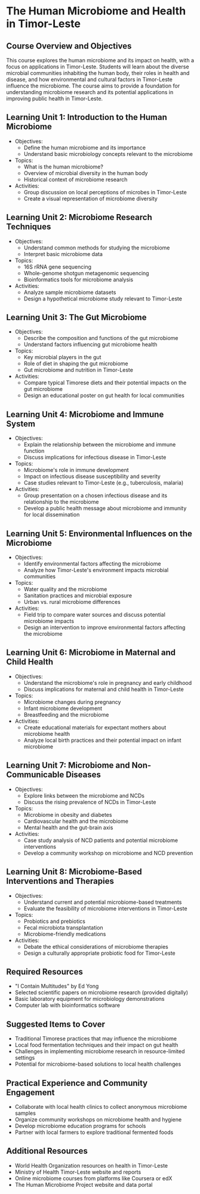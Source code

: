 # The Human Microbiome and Health in Timor-Leste

## Course Overview and Objectives

This course explores the human microbiome and its impact on health, with a focus on applications in Timor-Leste. Students will learn about the diverse microbial communities inhabiting the human body, their roles in health and disease, and how environmental and cultural factors in Timor-Leste influence the microbiome. The course aims to provide a foundation for understanding microbiome research and its potential applications in improving public health in Timor-Leste.

## Learning Unit 1: Introduction to the Human Microbiome
- Objectives:
  * Define the human microbiome and its importance
  * Understand basic microbiology concepts relevant to the microbiome
- Topics:
  * What is the human microbiome?
  * Overview of microbial diversity in the human body
  * Historical context of microbiome research
- Activities:
  * Group discussion on local perceptions of microbes in Timor-Leste
  * Create a visual representation of microbiome diversity

## Learning Unit 2: Microbiome Research Techniques
- Objectives:
  * Understand common methods for studying the microbiome
  * Interpret basic microbiome data
- Topics:
  * 16S rRNA gene sequencing
  * Whole-genome shotgun metagenomic sequencing
  * Bioinformatics tools for microbiome analysis
- Activities:
  * Analyze sample microbiome datasets
  * Design a hypothetical microbiome study relevant to Timor-Leste

## Learning Unit 3: The Gut Microbiome
- Objectives:
  * Describe the composition and functions of the gut microbiome
  * Understand factors influencing gut microbiome health
- Topics:
  * Key microbial players in the gut
  * Role of diet in shaping the gut microbiome
  * Gut microbiome and nutrition in Timor-Leste
- Activities:
  * Compare typical Timorese diets and their potential impacts on the gut microbiome
  * Design an educational poster on gut health for local communities

## Learning Unit 4: Microbiome and Immune System
- Objectives:
  * Explain the relationship between the microbiome and immune function
  * Discuss implications for infectious disease in Timor-Leste
- Topics:
  * Microbiome's role in immune development
  * Impact on infectious disease susceptibility and severity
  * Case studies relevant to Timor-Leste (e.g., tuberculosis, malaria)
- Activities:
  * Group presentation on a chosen infectious disease and its relationship to the microbiome
  * Develop a public health message about microbiome and immunity for local dissemination

## Learning Unit 5: Environmental Influences on the Microbiome
- Objectives:
  * Identify environmental factors affecting the microbiome
  * Analyze how Timor-Leste's environment impacts microbial communities
- Topics:
  * Water quality and the microbiome
  * Sanitation practices and microbial exposure
  * Urban vs. rural microbiome differences
- Activities:
  * Field trip to compare water sources and discuss potential microbiome impacts
  * Design an intervention to improve environmental factors affecting the microbiome

## Learning Unit 6: Microbiome in Maternal and Child Health
- Objectives:
  * Understand the microbiome's role in pregnancy and early childhood
  * Discuss implications for maternal and child health in Timor-Leste
- Topics:
  * Microbiome changes during pregnancy
  * Infant microbiome development
  * Breastfeeding and the microbiome
- Activities:
  * Create educational materials for expectant mothers about microbiome health
  * Analyze local birth practices and their potential impact on infant microbiome

## Learning Unit 7: Microbiome and Non-Communicable Diseases
- Objectives:
  * Explore links between the microbiome and NCDs
  * Discuss the rising prevalence of NCDs in Timor-Leste
- Topics:
  * Microbiome in obesity and diabetes
  * Cardiovascular health and the microbiome
  * Mental health and the gut-brain axis
- Activities:
  * Case study analysis of NCD patients and potential microbiome interventions
  * Develop a community workshop on microbiome and NCD prevention

## Learning Unit 8: Microbiome-Based Interventions and Therapies
- Objectives:
  * Understand current and potential microbiome-based treatments
  * Evaluate the feasibility of microbiome interventions in Timor-Leste
- Topics:
  * Probiotics and prebiotics
  * Fecal microbiota transplantation
  * Microbiome-friendly medications
- Activities:
  * Debate the ethical considerations of microbiome therapies
  * Design a culturally appropriate probiotic food for Timor-Leste

## Required Resources

- "I Contain Multitudes" by Ed Yong
- Selected scientific papers on microbiome research (provided digitally)
- Basic laboratory equipment for microbiology demonstrations
- Computer lab with bioinformatics software

## Suggested Items to Cover

- Traditional Timorese practices that may influence the microbiome
- Local food fermentation techniques and their impact on gut health
- Challenges in implementing microbiome research in resource-limited settings
- Potential for microbiome-based solutions to local health challenges

## Practical Experience and Community Engagement

- Collaborate with local health clinics to collect anonymous microbiome samples
- Organize community workshops on microbiome health and hygiene
- Develop microbiome education programs for schools
- Partner with local farmers to explore traditional fermented foods

## Additional Resources

- World Health Organization resources on health in Timor-Leste
- Ministry of Health Timor-Leste website and reports
- Online microbiome courses from platforms like Coursera or edX
- The Human Microbiome Project website and data portal
